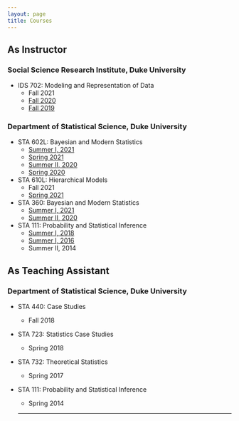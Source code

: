 ```yaml
---
layout: page
title: Courses
---
```


## As Instructor

### Social Science Research Institute, Duke University
* IDS 702: Modeling and Representation of Data
  - Fall 2021
  - [Fall 2020](https://ids-702-f20.github.io/Course-Website/)
  - [Fall 2019](https://ids-702-f19.github.io/Course-Website/)

### Department of Statistical Science, Duke University
* STA 602L: Bayesian and Modern Statistics
  - [Summer I, 2021](https://sta-360-602l-su21.github.io/Course-Website/)
  - [Spring 2021](https://sta-602l-s21.github.io/Course-Website/)
  - [Summer II, 2020](https://sta-360-602l-su20.github.io/Course-Website/)
  - [Spring 2020](https://sta-602l-s20.github.io/Course-Website/)
* STA 610L: Hierarchical Models
  - Fall 2021
  - [Spring 2021](https://sta-610l-s21.github.io/Course-Website/)
* STA 360: Bayesian and Modern Statistics
  - [Summer I, 2021](https://sta-360-602l-su21.github.io/Course-Website/)
  - [Summer II, 2020](https://sta-360-602l-su20.github.io/Course-Website/)
* STA 111: Probability and Statistical Inference
  - [Summer I, 2018](https://olanrewajuakande.com/STA111-Summer2018-Course-Website/)
  - [Summer I, 2016](https://olanrewajuakande.com/STA111-Summer2016-Course-Website/)
  - Summer II, 2014


## As Teaching Assistant

### Department of Statistical Science, Duke University
* STA 440: Case Studies
  - Fall 2018
* STA 723: Statistics Case Studies
  - Spring 2018
* STA 732: Theoretical Statistics
  - Spring 2017
* STA 111: Probability and Statistical Inference
  - Spring 2014

  -------------------------
